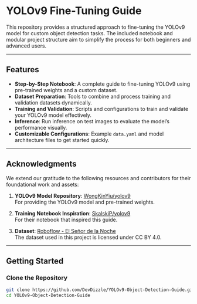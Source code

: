 # YOLOv9 Fine-Tuning Guide

This repository provides a structured approach to fine-tuning the YOLOv9 model for custom object detection tasks. The included notebook and modular project structure aim to simplify the process for both beginners and advanced users.

---

## Features

- **Step-by-Step Notebook**: A complete guide to fine-tuning YOLOv9 using pre-trained weights and a custom dataset.
- **Dataset Preparation**: Tools to combine and process training and validation datasets dynamically.
- **Training and Validation**: Scripts and configurations to train and validate your YOLOv9 model effectively.
- **Inference**: Run inference on test images to evaluate the model’s performance visually.
- **Customizable Configurations**: Example `data.yaml` and model architecture files to get started quickly.

---

## Acknowledgments

We extend our gratitude to the following resources and contributors for their foundational work and assets:

1. **YOLOv9 Model Repository**: [WongKinYiu/yolov9](https://github.com/WongKinYiu/yolov9)  
   For providing the YOLOv9 model and pre-trained weights.

2. **Training Notebook Inspiration**: [SkalskiP/yolov9](https://github.com/SkalskiP/yolov9.git)  
   For their notebook that inspired this guide.

3. **Dataset**: [Roboflow - El Señor de la Noche](https://universe.roboflow.com/pedro-pagan/el-senor-de-la-noche/dataset/2)  
   The dataset used in this project is licensed under CC BY 4.0.

---

## Getting Started

### Clone the Repository
```bash
git clone https://github.com/DevDizzle/YOLOv9-Object-Detection-Guide.git
cd YOLOv9-Object-Detection-Guide
